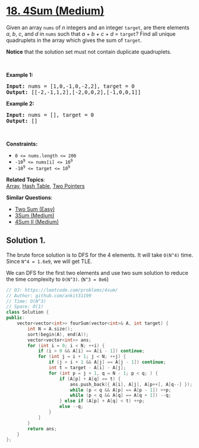 # [18. 4Sum (Medium)](https://leetcode.com/problems/4sum/)

<p>Given an array <code>nums</code> of <em>n</em> integers and an integer <code>target</code>, are there elements <em>a</em>, <em>b</em>, <em>c</em>, and <em>d</em> in <code>nums</code> such that <em>a</em> + <em>b</em> + <em>c</em> + <em>d</em> = <code>target</code>? Find all unique quadruplets in the array which gives the sum of <code>target</code>.</p>

<p><strong>Notice</strong>&nbsp;that&nbsp;the solution set must not contain duplicate quadruplets.</p>

<p>&nbsp;</p>
<p><strong>Example 1:</strong></p>
<pre><strong>Input:</strong> nums = [1,0,-1,0,-2,2], target = 0
<strong>Output:</strong> [[-2,-1,1,2],[-2,0,0,2],[-1,0,0,1]]
</pre><p><strong>Example 2:</strong></p>
<pre><strong>Input:</strong> nums = [], target = 0
<strong>Output:</strong> []
</pre>
<p>&nbsp;</p>
<p><strong>Constraints:</strong></p>

<ul>
	<li><code>0 &lt;= nums.length &lt;= 200</code></li>
	<li><code>-10<sup>9</sup> &lt;= nums[i] &lt;= 10<sup>9</sup></code></li>
	<li><code>-10<sup>9</sup> &lt;= target &lt;= 10<sup>9</sup></code></li>
</ul>


**Related Topics**:  
[Array](https://leetcode.com/tag/array/), [Hash Table](https://leetcode.com/tag/hash-table/), [Two Pointers](https://leetcode.com/tag/two-pointers/)

**Similar Questions**:
* [Two Sum (Easy)](https://leetcode.com/problems/two-sum/)
* [3Sum (Medium)](https://leetcode.com/problems/3sum/)
* [4Sum II (Medium)](https://leetcode.com/problems/4sum-ii/)

## Solution 1.

The brute force solution is to DFS for the 4 elements. It will take `O(N^4)` time. Since `N^4 = 1.6e9`, we will get TLE.

We can DFS for the first two elements and use two sum solution to reduce the time complexity to `O(N^3)`. (`N^3 = 8e6`)

```cpp
// OJ: https://leetcode.com/problems/4sum/
// Author: github.com/ankit31199
// Time: O(N^3)
// Space: O(1)
class Solution {
public:
    vector<vector<int>> fourSum(vector<int>& A, int target) {
        int N = A.size();
        sort(begin(A), end(A));
        vector<vector<int>> ans;
        for (int i = 0; i < N; ++i) {
            if (i > 0 && A[i] == A[i - 1]) continue;
            for (int j = i + 1; j < N; ++j) {
                if (j > i + 1 && A[j] == A[j - 1]) continue;
                int t = target - A[i] - A[j];
                for (int p = j + 1, q = N - 1; p < q; ) {
                    if (A[p] + A[q] == t) {
                        ans.push_back({ A[i], A[j], A[p++], A[q--] });
                        while (p < q && A[p] == A[p - 1]) ++p;
                        while (p < q && A[q] == A[q + 1]) --q;
                    } else if (A[p] + A[q] < t) ++p;
                    else --q;
                }
            }
        }
        return ans;
    }
};
```
